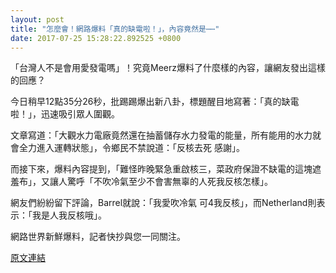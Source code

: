```yaml
---
layout: post
title: "怎麼會！網路爆料「真的缺電啦！」，內容竟然是⋯⋯"
date: 2017-07-25 15:28:22.892525 +0800
---
```


「台灣人不是會用愛發電嗎」！究竟Meerz爆料了什麼樣的內容，讓網友發出這樣的回應？

今日稍早12點35分26秒，批踢踢爆出新八卦，標題醒目地寫著：「真的缺電啦！」，迅速吸引眾人圍觀。

文章寫道：「大觀水力電廠竟然還在抽蓄儲存水力發電的能量，所有能用的水力就會全力進入運轉狀態」，令鄉民不禁說道：「反核去死 感謝」。

而接下來，爆料內容提到，「難怪昨晚緊急重啟核三，菜政府保證不缺電的這塊遮羞布」，又讓人驚呼「不吹冷氣至少不會害無辜的人死我反核怎樣」。

網友們紛紛留下評論，Barrel就說：「我愛吹冷氣 可4我反核」，而Netherland則表示：「我是人我反核哦」。

網路世界新鮮爆料，記者快抄與您一同關注。

<a href = "https://www.ptt.cc/bbs/Gossiping/M.1500957328.A.E39.html">原文連結</a>

